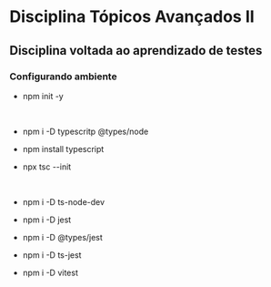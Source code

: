 # Disciplina Tópicos Avançados II
## Disciplina voltada ao aprendizado de testes

### Configurando ambiente

 - npm init -y

<br/>

 - npm i -D typescritp @types/node

 - npm install typescript

 - npx tsc --init

<br/>

 - npm i -D ts-node-dev

 - npm i -D jest

 - npm i -D @types/jest

 - npm i -D ts-jest

 - npm i -D vitest

